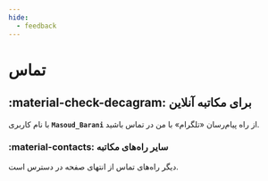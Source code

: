 ```yaml
---
hide:
  - feedback
---
```


# تماس

## :material-check-decagram: برای مکاتبه آنلاین 

 با نام کاربری **``Masoud_Barani``** از راه پیام‌رسان «تلگرام» با من در تماس باشید.

### :material-contacts: سایر راه‌های مکاتبه

دیگر راه‌های تماس از انتهای صفحه در دسترس است.